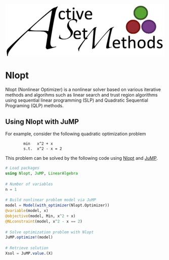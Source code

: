 ![ActiveSetMethods](https://github.com/exanauts/ActiveSetMethods/blob/master/src/logo/Logo.png "ActiveSetMethods")
---
# Nlopt

Nlopt (Nonlinear Optimizer) is a nonlinear solver based on various iterative methods and algorihms such as linear search and trust region algorithms using sequential linear programming (SLP) and Quadratic Sequential Programing (QLP) methods. 

## Using Nlopt with JuMP

For example, consider the following quadratic optimization problem
```
        min   x^2 + x 
        s.t.  x^2 - x = 2
```
This problem can be solved by the following code using [Nlopt](https://github.com/ssadat/Nlopt) and [JuMP](https://github.com/JuliaOpt/JuMP.jl). 
```julia
# Load packages
using Nlopt, JuMP, LinearAlgebra

# Number of variables
n = 1

# Build nonlinear problem model via JuMP
model = Model(with_optimizer(Nlopt.Optimizer))
@variable(model, x)
@objective(model, Min, x^2 + x)
@NLconstraint(model, x^2 - x == 2)

# Solve optimization problem with Nlopt
JuMP.optimize!(model)

# Retrieve solution
Xsol = JuMP.value.(X)
```

